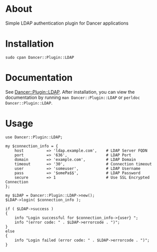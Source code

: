 # About

Simple LDAP authentication plugin for Dancer applications

# Installation

    sudo cpan Dancer::Plugin::LDAP

# Documentation

See [Dancer::Plugin::LDAP](https://github.com/jbobbylopez/Dancer-Plugin-LDAP).
After installation, you can view the documentation by running
`man Dancer::Plugin::LDAP` or `perldoc Dancer::Plugin::LDAP`.

# Usage

    use Dancer::Plugin::LDAP;
    
    my $connection_info = {
        host          => 'ldap.example.com',    # LDAP Server FQDN
        port          => '636',                 # LDAP Port
        domain        => 'example.com',         # LDAP Domain
        timeout       => '30',                  # Connection timeout
        user          => 'someuser',            # LDAP Username
        pass          => '$omePa$$',            # LDAP Password
        secure        => 1                      # Use SSL Encrypted Connection
    };
    
    my $LDAP = Dancer::Plugin::LDAP->new();
    $LDAP->login( $connection_info );
    
    if ( $LDAP->success )
    {
        info "Login successful for $connection_info->{user} ";
        info "(error code: " . $LDAP->errorcode . ")";
    }
    else
    {
        info "Login failed (error code: " . $LDAP->errorcode . ")";
    }
